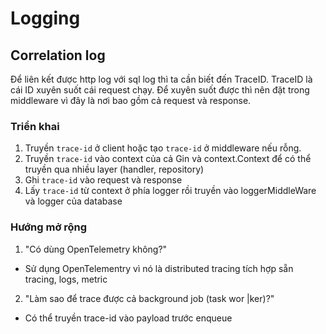 # Logging

## Correlation log
Để liên kết được http log với sql log thì ta cần biết đến TraceID. TraceID là cái ID xuyên suốt cái request chạy. Để xuyên suốt được thì nên đặt trong middleware vì đây là nơi bao gồm cả request và response.
### Triển khai
1. Truyền `trace-id` ở client hoặc tạo `trace-id` ở middleware nếu rỗng.
2. Truyền `trace-id` vào context của cả Gin và context.Context để có thể truyền qua nhiều layer (handler, repository)
3. Ghi `trace-id` vào request và response
4. Lấy `trace-id` từ context ở phía logger rồi truyền vào loggerMiddleWare và logger của database

### Hướng mở rộng
1. "Có dùng OpenTelemetry không?"
- Sử dụng OpenTelementry vì nó là distributed tracing tích hợp sẵn tracing, logs, metric
2. "Làm sao để trace được cả background job (task wor |ker)?"
- Có thể truyền trace-id vào payload trước enqueue